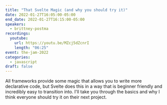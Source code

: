 ```yaml
---
title: "That Svelte Magic (and why you should try it)"
date: 2022-01-27T16:05:00-05:00
end_date: 2022-01-27T16:15:00-05:00
speakers:
  - brittney-postma
recordings:
  youtube:
    url: https://youtu.be/MZcj5dZcnrI
    length: "06:25"
event: the-jam-2022
categories:
  - javascript
draft: false
---
```


All frameworks provide some magic that allows you to write more declarative code, but Svelte does this in a way that is beginner friendly and incredibly easy to transition into. I'll take you through the basics and why I think everyone should try it on their next project.
